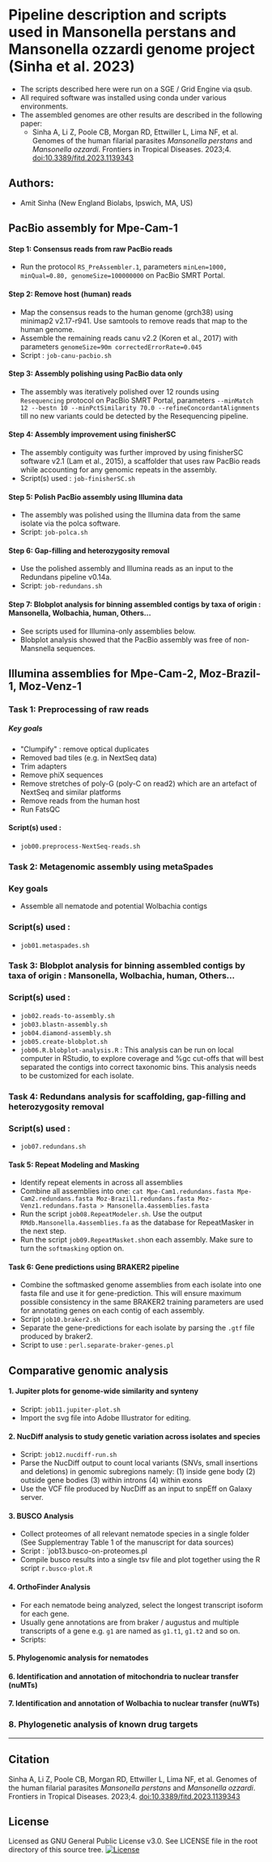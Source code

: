# Pipeline description and scripts used in Mansonella perstans and Mansonella ozzardi genome project (Sinha et al. 2023)

- The scripts described here were run on a SGE / Grid Engine via qsub. 
- All required software was installed using conda under various environments.
- The assembled genomes are other results are described in the following paper:
  - Sinha A, Li Z, Poole CB, Morgan RD, Ettwiller L, Lima NF, et al. Genomes of the human filarial parasites *Mansonella perstans* and *Mansonella ozzardi*. Frontiers in Tropical Diseases. 2023;4. [doi:10.3389/fitd.2023.1139343](https://dx.doi.org/10.3389/fitd.2023.1139343)


## Authors:
- Amit Sinha (New England Biolabs, Ipswich, MA, US)

 
## PacBio assembly for Mpe-Cam-1

#### Step 1: Consensus reads from raw PacBio reads
- Run the protocol `RS_PreAssembler.1`, parameters `minLen=1000, minQual=0.80, genomeSize=100000000` on PacBio SMRT Portal.

#### Step 2: Remove host (human) reads
- Map the consensus reads to the human genome (grch38) using minimap2 v2.17-r941. Use samtools to remove reads that map to the human genome.
- Assemble the remaining reads canu v2.2 (Koren et al., 2017) with parameters `genomeSize=90m correctedErrorRate=0.045` 
- Script : `job-canu-pacbio.sh`


#### Step 3: Assembly polishing using PacBio data only
- The assembly was iteratively polished over 12 rounds using `Resequencing` protocol on PacBio SMRT Portal, parameters `--minMatch 12 --bestn 10 --minPctSimilarity 70.0 --refineConcordantAlignments` till no new variants could be detected by the Resequencing pipeline. 

#### Step 4: Assembly improvement using finisherSC
- The assembly contiguity was further improved by using finisherSC software v2.1 (Lam et al., 2015), a scaffolder that uses raw PacBio reads while accounting for any genomic repeats in the assembly. 
- Script(s) used : `job-finisherSC.sh`

#### Step 5: Polish PacBio assembly using Illumina data
- The assembly was polished using the Illumina data from the same isolate via the polca software.
- Script: `job-polca.sh`

#### Step 6: Gap-filling and heterozygosity removal 
- Use the polished assembly and Illumina reads as an input to the Redundans pipeline v0.14a. 
- Script: `job-redundans.sh`

#### Step 7: Blobplot analysis for binning assembled contigs by taxa of origin : Mansonella, Wolbachia, human, Others...
- See scripts used for Illumina-only assemblies below.
- Blobplot analysis showed that the PacBio assembly was free of non-Mansnella sequences.


## Illumina assemblies for Mpe-Cam-2, Moz-Brazil-1, Moz-Venz-1

### Task 1: Preprocessing of raw reads
##### Key goals
- "Clumpify" : remove optical duplicates
- Removed bad tiles (e.g. in NextSeq data)
- Trim adapters
- Remove phiX sequences
- Remove stretches of poly-G (poly-C on read2) which are an artefact of NextSeq and similar platforms
- Remove reads from the human host
- Run FatsQC 

#### Script(s) used :
- `job00.preprocess-NextSeq-reads.sh`

### Task 2: Metagenomic assembly using metaSpades
### Key goals
- Assemble all nematode and potential Wolbachia contigs

### Script(s) used :
- `job01.metaspades.sh`

### Task 3: Blobplot analysis for binning assembled contigs by taxa of origin : Mansonella, Wolbachia, human, Others...
### Script(s) used : 
- `job02.reads-to-assembly.sh`
- `job03.blastn-assembly.sh`
- `job04.diamond-assembly.sh`
- `job05.create-blobplot.sh`
- `job06.R.blobplot-analysis.R` : This analysis can be run on local computer in RStudio, to explore coverage and %gc cut-offs that will best separated the contigs into correct taxonomic bins. This analysis needs to be customized for each isolate.

### Task 4: Redundans analysis for scaffolding, gap-filling and heterozygosity removal 
### Script(s) used : 
- `job07.redundans.sh`

#### Task 5: Repeat Modeling and Masking
- Identify repeat elements in across all assemblies
- Combine all assemblies into one: `cat Mpe-Cam1.redundans.fasta Mpe-Cam2.redundans.fasta Moz-Brazil1.redundans.fasta Moz-Venz1.redundans.fasta > Mansonella.4assemblies.fasta`
- Run the script `job08.RepeatModeler.sh`. Use the output `RMdb.Mansonella.4assemblies.fa` as the database for RepeatMasker in the next step.
- Run the script `job09.RepeatMasket.sh`on each assembly. Make sure to turn the `softmasking` option on.

#### Task 6: Gene predictions using BRAKER2 pipeline
- Combine the softmasked genome assemblies from each isolate into one fasta file and use it for gene-prediction. This will ensure maximum possible consistency in the same BRAKER2 training parameters are used for annotating genes on each contig of each assembly.
- Script `job10.braker2.sh`
- Separate the gene-predictions for each isolate by parsing the `.gtf` file produced by braker2.
- Script to use : `perl.separate-braker-genes.pl`

## Comparative genomic analysis

#### 1. Jupiter  plots for genome-wide similarity and synteny
- Script: `job11.jupiter-plot.sh`
- Import the svg file into Adobe Illustrator for editing.

#### 2. NucDiff analysis to study genetic variation across isolates and species
- Script: `job12.nucdiff-run.sh`
- Parse the NucDiff output to count local variants (SNVs, small insertions and deletions) in genomic subregions namely: (1) inside gene body (2) outside gene bodies (3) within introns (4) within exons
- Use the VCF file produced by NucDiff as an input to snpEff on Galaxy server.

#### 3. BUSCO Analysis
- Collect proteomes of all relevant nematode species in a single folder (See Supplementray Table 1 of the manuscript for data sources)
- Script : `job13.busco-on-proteomes.pl
- Compile busco results into a single tsv file and plot together using the R script `r.busco-plot.R`

#### 4. OrthoFinder Analysis
- For each nematode being analyzed, select the longest transcript isoform for each gene. 
- Usually gene annotations are from braker / augustus and multiple transcripts of a gene e.g. `g1` are named as `g1.t1`, `g1.t2` and so on.
- Scripts: 

#### 5. Phylogenomic analysis for nematodes

#### 6. Identification and annotation of mitochondria to nuclear transfer (nuMTs)

#### 7. Identification and annotation of Wolbachia to nuclear transfer (nuWTs)

### 8. Phylogenetic analysis of known drug targets




******
## Citation
Sinha A, Li Z, Poole CB, Morgan RD, Ettwiller L, Lima NF, et al. Genomes of the human filarial parasites *Mansonella perstans* and *Mansonella ozzardi*. Frontiers in Tropical Diseases. 2023;4. [doi:10.3389/fitd.2023.1139343](https://dx.doi.org/10.3389/fitd.2023.1139343)

## License
Licensed as GNU General Public License v3.0. See LICENSE file in the root directory of this source tree.
[![License](https://img.shields.io/github/license/aWormGuy/Mansonella-Genomes-Sinha-et-al.-2023)](https://opensource.org/license/gpl-3-0/)


